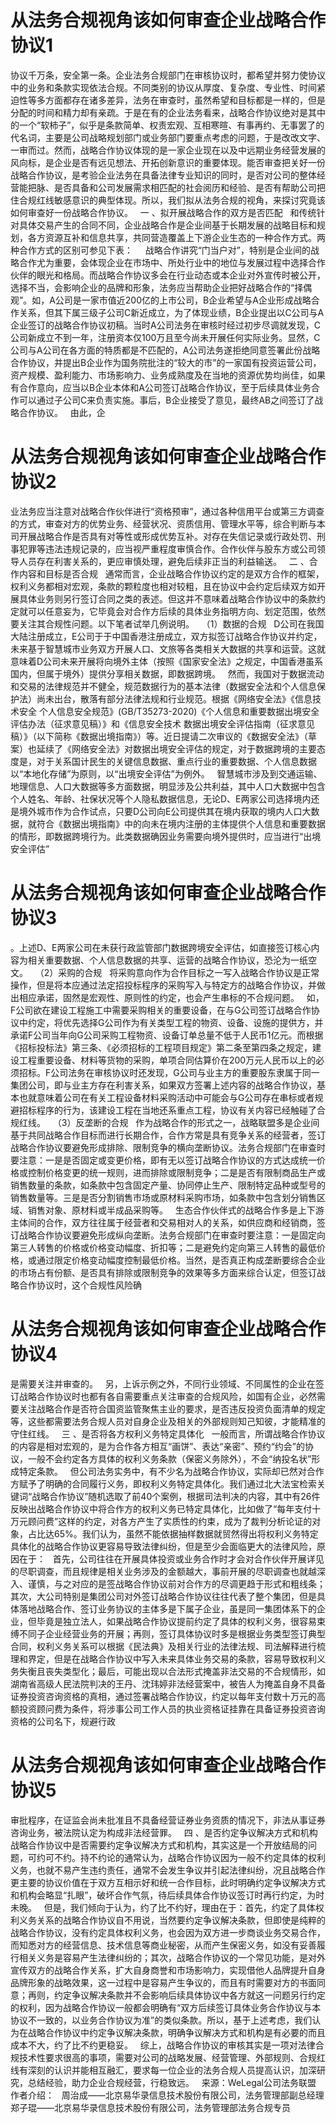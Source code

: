# 从法务合规视角该如何审查企业战略合作协议1

协议千万条，安全第一条。企业法务合规部门在审核协议时，都希望并努力使协议中的业务和条款实现依法合规。不同类别的协议从厚度、复杂度、专业性、时间紧迫性等多方面都存在诸多差异，法务在审查时，虽然希望和目标都是一样的，但是分配的时间和精力却有亲疏。于是在有的企业法务看来，战略合作协议绝对是其中的一个“软柿子”，似乎是条款简单、权责宏观、互相寒暄、有事再约、无事罢了的代名词，主要是公司战略规划部门或业务部门要重点考虑的问题，于是改改文字、一审而过。然而，战略合作协议体现的是一家企业现在以及中远期业务经营发展的风向标，是企业是否有远见想法、开拓创新意识的重要体现。能否审查把关好一份战略合作协议，是考验企业法务在具备法律专业知识的同时，是否对公司的整体经营能把脉、是否具备和公司发展需求相匹配的社会阅历和经验、是否有帮助公司把住合规红线敏感意识的典型体现。所以，我们拟从法务合规的视角，来探讨究竟该如何审查好一份战略合作协议。
 
一 、拟开展战略合作的双方是否匹配
 
和传统针对具体交易产生的合同不同，企业战略合作是企业间基于长期发展的战略目标和规划，各方资源互补和信息共享，共同营造覆盖上下游企业生态的一种合作方式。两种合作方式的区别可参见下表：
 
 
战略合作讲究“门当户对”，特别是企业间的战略合作尤为重要，会体现企业在市场中、所处行业中的地位与发展过程中选择合作伙伴的眼光和格局。而战略合作协议多会在行业动态或本企业对外宣传时被公开，选择不当，会影响企业的品牌和形象，法务应当帮助企业把好战略合作的“择偶观”。如，A公司是一家市值近200亿的上市公司，B企业希望与A企业形成战略合作关系，但其下属三级子公司C新近成立，为了体现业绩，B企业提出以C公司与A企业签订的战略合作协议初稿。当时A公司法务在审核时经过初步尽调就发现，C公司新成立不到一年，注册资本仅100万且至今尚未开展任何实际业务。显然，C公司与A公司在各方面的特质都是不匹配的，A公司法务遂拒绝同意签署此份战略合作协议，并提出B企业作为国务院批注的“较大的市”的一家国有投资运营公司，资产规模、盈利能力、市场影响力、业务成熟度及在当地的资源优势均尚佳，如果有合作意向，应当以B企业本体和A公司签订战略合作协议，至于后续具体业务合作可以通过子公司C来负责实施。事后，B企业接受了意见，最终AB之间签订了战略合作协议。
 
由此，企

# 从法务合规视角该如何审查企业战略合作协议2

业法务应当注意对战略合作伙伴进行“资格预审”，通过各种信用平台或第三方调查的方式，审查对方的优势业务、经营状况、资质信用、管理水平等，综合判断与本司开展战略合作是否具有对等性或形成优势互补。对存在失信记录或行政处罚、刑事犯罪等违法违规记录的，应当视严重程度审慎合作。合作伙伴与股东方或公司领导人员存在利害关系的，更应审慎处理，避免后续非正当的利益输送。
 
二 、合作内容和目标是否合规
 
通常而言，企业战略合作协议约定的是双方合作的框架，权利义务都相对宏观，条款的颗粒度也相对较粗，且在协议中会约定后续双方如开展具体业务则另行签订合同之类的表述。但这并不意味着战略合作协议中的条款约定就可以任意妄为，它毕竟会对合作方后续的具体业务指明方向、划定范围，依然要关注其合规性问题。以下笔者试举几例说明。
 
（1）数据的合规
 
D公司在我国大陆注册成立，E公司于于中国香港注册成立，双方拟签订战略合作协议并约定，未来基于智慧城市业务双方开展人口、文旅等各类相关大数据的共享和运营。这就意味着D公司未来开展将向境外主体（按照《国家安全法》之规定，中国香港虽系国内，但属于境外）提供分享相关数据，即数据跨境。
 
然而，我国对于数据流动和交易的法律规范并不健全，规范数据行为的基本法律（数据安全法和个人信息保护法）尚未出台，散落有部分法律法规和行业规范。根据《网络安全法》《信息技术安全 个人信息安全规范》(GB/T35273-2020)《个人信息和重要数据出境安全评估办法（征求意见稿）》和《信息安全技术 数据出境安全评估指南（征求意见稿）》（以下简称《数据出境指南》）等。近日提请二次审议的《数据安全法》（草案）也延续了《网络安全法》对数据出境安全评估的规定，对于数据跨境的主要态度是，对于关系国计民生的关键信息数据、重点行业的重要数据、个人信息数据以“本地化存储”为原则，以“出境安全评估”为例外。
 
智慧城市涉及到交通运输、地理信息、人口大数据等多方面数据，明显涉及公共利益，其中人口大数据中包含个人姓名、年龄、社保状况等个人隐私数据信息，无论D、E两家公司选择境内还是境外城市作为合作试点，只要D公司向E公司提供其在境内获取的境内人口大数据，就符合《数据出境指南》中的向未在境内注册的主体提供个人信息和重要数据的情形，即数据跨境行为。此类数据确因业务需要向境外提供时，应当进行“出境安全评估”

# 从法务合规视角该如何审查企业战略合作协议3

。上述D、E两家公司在未获行政监管部门数据跨境安全评估，如直接签订核心内容为相关重要数据、个人信息数据的共享、运营的战略合作协议，恐沦为一纸空文。
 
（2）采购的合规
 
将采购意向作为合作目标之一写入战略合作协议是正常操作，但是将本应通过法定招投标程序的采购写入与特定方的战略合作协议，并做出相应承诺，固然是宏观性、原则性的约定，也会产生串标的不合规问题。
 
如，F公司欲在建设工程施工中需要采购相关的重要设备，在与G公司签订战略合作协议中约定，将优先选择G公司作为有关类型工程的物资、设备、设施的提供方，并承诺F公司当年向G公司采购工程物资、设备订单总量不低于人民币1亿元。而根据《招标投标法》第三条、《必须招标的工程项目规定》第二条至第四条之规定，建设工程重要设备、材料等货物的采购，单项合同估算价在200万元人民币以上的必须招标。F公司法务在审核协议时还发现，G公司与业主方的重要股东隶属于同一集团公司，即与业主方存在利害关系，如果双方签署上述内容的战略合作协议，基本也就意味着公司在有关工程设备材料采购活动中可能会与G公司存在串标或者规避招标程序的行为，该建设工程在当地还系重点工程，协议有关内容已经触碰了合规红线。
 
（3）反垄断的合规
 
作为战略合作的形式之一，战略联盟多是企业间基于共同战略合作目标而进行长期合作，合作方常是具有竞争关系的经营者，签订战略合作协议要避免形成排除、限制竞争的横向垄断协议。法务合规部门在审查时要注意：一是是否固定或变更价格，即有无以签订战略合作协议的方式达成统一价格或控制价格变更的统一规则，进而排除或限制竞争；二是是否有限制商品生产或销售数量的条款，如条款中包含固定产量、协同停止生产、限制特定品种或型号的销售数量等。三是是否分割销售市场或原材料采购市场，如条款中包含划分销售区域、销售对象、原材料或半成品采购等。
 
生态合作伙伴式的战略合作多是上下游主体间的合作，双方往往属于经营者和交易相对人的关系，如供应商和经销商，签订战略合作协议要避免形成纵向垄断。法务合规部门在审查时要注意：一是固定向第三人转售的价格或价格变动幅度、折扣等；二是避免约定向第三人转售的最低价格，或通过限定价格变动幅度控制最低价格。当然，是否真正构成垄断要综合企业的市场占有份额、是否具有排除或限制竞争的效果等多方面来综合认定，但签订战略合作协议时，这个合规性风险确

# 从法务合规视角该如何审查企业战略合作协议4

是需要关注并审查的。
 
另，上诉示例之外，不同行业领域、不同属性的企业在签订战略合作协议时也都有各自需要重点关注审查的合规风险，如国有企业，必然需要关注战略合作是否符合国资监管聚焦主业的要求，是否违反投资负面清单的规定等，这些都需要法务合规人员对自身企业及相关的外部规则知己知彼，才能精准的守住红线。
 
三 、是否将各方权利义务特定具体化
 
一般而言，所谓战略合作协议的内容是相对宏观的，是为合作各方相互“画饼”、表达“亲密”、预约“约会”的协议，一般不会约定各方具体的权利义务条款（保密义务除外），不会“纳投名状”形成特定条款。
 
但公司法务实务中，有不少名为战略合作协议，实际却已然对合作方赋予了明确的合同履行义务，即权利义务特定具体化。我们通过北大法宝检索关键词“战略合作协议”随机选取了前40个案例，根据司法判决的内容，其中有26件反映出战略合作协议中将合作方的权利义务已特定具体化，比如做了“每年支付十万元顾问费”这样的约定，对各方产生了实质性的约束，成为了裁判分析论证的对象，占比达65%。我们认为，虽然不能依据抽样数据就贸然得出将权利义务特定具体化的战略合作协议更容易导致法律纠纷，但是至少会面临更大的法律风险，原因在于：
 
首先，公司往往在开展具体投资或业务合作时才会对合作伙伴开展详见的尽职调查，而且规律是相关业务涉及的金额越大，事前开展的尽职调查也就越深入、谨慎，与之对应的是签战略合作协议前对合作方的尽调更趋于形式和粗线条；其次，大公司特别是集团公司对外签订战略合作协议往往代表了整个集团，但是具体落地战略合作、签订业务协议的主体多是下属子企业，虽是同一集团体系下的企业，但毕竟是独立法人，如果战略合作协议提前约定了具体的权利义务，很容易束缚不同子企业经营业务的开展；再则，签订具体协议时多是根据业务类型签订典型合同，权利义务关系可以根据《民法典》及相关行业的法律法规、司法解释进行梳理和界定，但是在战略合作协议中写入未来具体业务交易的条款，容易导致权利义务失衡且丧失类型化；最后，可能出现以合法形式掩盖非法交易的不合规情形，如湖南省高级人民法院判决的王丹、沈玮婷非法经营案中，被告人为掩盖自身不具备证券投资咨询资格的真相，通过签署战略合作协议，约定以每年支付数十万元的高额投资顾问费为条件，将涉事公司工作人员的执业资格证挂靠在具备证券投资咨询资格的公司名下，规避行政

# 从法务合规视角该如何审查企业战略合作协议5

审批程序，在证监会尚未批准且不具备经营证券业务资质的情况下，非法从事证券咨询业务，被法院认定为构成非法经营罪。
 
四 、是否约定争议解决方式和机构
 
战略合作协议中是否需要约定争议解决方式和机构，其实这是一个开放结局的问题，可约可不约。持不约论的通常认为，战略合作协议因为一般不约定具体的权利义务，也就不易产生违约责任，通常不会发生争议并引起法律纠纷，况且战略合作更主要的协议价值在于双方互相示好和统一合作目标，此时明确约定争议解决方式和机构会略显“扎眼”，破坏合作气氛，待后续具体合作协议签订时再行约定，为时未晚。
 
但是，我们倾向于认为，约了比不约好，理由在于：首先，约定了具体权利义务关系的战略合作协议自不用说，当然要约定争议解决条款，但即使是纯粹的战略合作协议，没有约定具体权利义务，也会因为双方进一步商谈业务交易合作，而知悉对方的经营信息、技术信息等商业秘密，从而产生保密义务，如没有妥善履行相关义务是容易产生法律纠纷的；其次，战略合作协议的一个常见功能，是对外宣传双方的战略合作关系，扩大自身商誉和市场影响力，实现借他人品牌提升自身品牌形象的战略效果，这一过程中是容易产生争议的，而且有时需要对方的书面同意；再则，约定争议解决条款并不会影响后续具体协议中各方就这一问题另行约定的权利，因为战略合作协议一般都会明确有“双方后续签订具体业务合作协议与本协议不一致的，以业务合作协议为准”的类似条款。所以，基于上述考虑，我们认为在战略合作协议中约定争议解决条款，明确争议解决方式和机构是有必要的而且成本不大，约了比不约更稳妥。
 
综上，战略合作协议的审核其实是一项对法律合规技术性要求很高的事项，需要对公司的战略发展、经营管理、外部规则、合规红线有深刻的认识并能相互融汇，要求每一位企业的法务合规人员提高认识，加深研究，总结经验，助力企业合规经营，行稳致远。
 
来源：WeLegal公司法务联盟
作者介绍：
 
周治成——北京易华录信息技术股份有限公司，法务管理部副总经理
郑子琨——北京易华录信息技术股份有限公司，法务管理部法务合规专员
 


